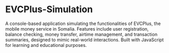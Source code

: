 # EVCPlus-Simulation
A console-based application simulating the functionalities of EVCPlus, the mobile money service in Somalia. Features include user registration, balance checking, money transfer, airtime management, and transaction summaries, designed to mimic real-world interactions. Built with JavaScript for learning and educational purposes.
